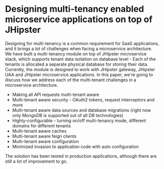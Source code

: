 # Designing multi-tenancy enabled microservice applications on top of JHipster

Designing for multi-tenancy is a common requirement for SaaS applications, and it brings a lot of challenges when facing a microservice architecture. We have built a multi-tenancy module on top of JHipster microservice stack, which supports tenant data isolation on database level - Each of the tenants is allocated a separate physical database  for storing their data. Currently, the module is designed to work with JHipster gateway, JHipster UAA and JHipster microservice applications. In this paper, we're going to discuss how we address each of the multi-tenant challenges in a microservice architecture.

* Making all API requests multi-tenant aware
* Multi-tenant aware security - OAuth2 tokens, request interceptors and more  
* Multi-tenant aware data sources and database migrations (right now only MongoDB is supported out of all DB technologies)
* Highly-configurable - turning on/off multi-tenancy mode, different domains for different tenants 
* Multi-tenant aware caches
* Multi-tenant aware feign clients
* Multi-tenant aware configuration
* Minimized invasion to application code with auto configuration

The solution has been tested in production applications, although there are still a lot of improvement to go.
